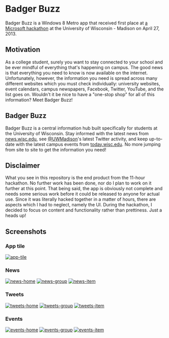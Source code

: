 Badger Buzz
===========

Badger Buzz is a Windows 8 Metro app that received first place at [a Microsoft hackathon](https://www.facebook.com/events/466162720130325/) at the University of Wisconsin - Madison on April 27, 2013.

## Motivation
As a college student, surely you want to stay connected to your school and be ever mindful of everything that's happening on campus. The good news is that everything you need to know is now available on the internet. Unfortunately, however, the information you need is spread across many different websites which you must check individually: university websites, event calendars, campus newspapers, Facebook, Twitter, YouTube, and the list goes on. Wouldn't it be nice to have a "one-stop shop" for all of this information? Meet Badger Buzz!

## Badger Buzz
Badger Buzz is a central information hub built specifically for students at the University of Wisconsin. Stay informed with the latest news from [news.wisc.edu](http://news.wisc.edu), see [@UWMadison](http://twitter.com/UWMadison)'s latest Twitter activity, and keep up-to-date with the latest campus events from [today.wisc.edu](http://today.wisc.edu). No more jumping from site to site to get the information you need!

## Disclaimer
What you see in this repository is the end product from the 11-hour hackathon. No further work has been done, nor do I plan to work on it further at this point. That being said, the app is obviously not complete and needs some serious work before it could be released to anyone for actual use. Since it was literally hacked together in a matter of hours, there are aspects which I had to neglect, namely the UI. During the hackathon, I decided to focus on content and functionality rather than prettiness. Just a heads up!

## Screenshots

### App tile
[![app-tile](https://raw.github.com/JakeStoeffler/BadgerBuzz/master/screenshots/thumbs/app-tile.png)](https://raw.github.com/JakeStoeffler/BadgerBuzz/master/screenshots/app-tile.png)

### News
[![news-home](https://raw.github.com/JakeStoeffler/BadgerBuzz/master/screenshots/thumbs/news-home.png)](https://raw.github.com/JakeStoeffler/BadgerBuzz/master/screenshots/news-home.png)
[![news-group](https://raw.github.com/JakeStoeffler/BadgerBuzz/master/screenshots/thumbs/news-group.png)](https://raw.github.com/JakeStoeffler/BadgerBuzz/master/screenshots/news-group.png)
[![news-item](https://raw.github.com/JakeStoeffler/BadgerBuzz/master/screenshots/thumbs/news-item.png)](https://raw.github.com/JakeStoeffler/BadgerBuzz/master/screenshots/news-item.png)

### Tweets
[![tweets-home](https://raw.github.com/JakeStoeffler/BadgerBuzz/master/screenshots/thumbs/tweets-home.png)](https://raw.github.com/JakeStoeffler/BadgerBuzz/master/screenshots/tweets-home.png)
[![tweets-group](https://raw.github.com/JakeStoeffler/BadgerBuzz/master/screenshots/thumbs/tweets-group.png)](https://raw.github.com/JakeStoeffler/BadgerBuzz/master/screenshots/tweets-group.png)
[![tweets-item](https://raw.github.com/JakeStoeffler/BadgerBuzz/master/screenshots/thumbs/tweets-item.png)](https://raw.github.com/JakeStoeffler/BadgerBuzz/master/screenshots/tweets-item.png)

### Events
[![events-home](https://raw.github.com/JakeStoeffler/BadgerBuzz/master/screenshots/thumbs/events-home.png)](https://raw.github.com/JakeStoeffler/BadgerBuzz/master/screenshots/events-home.png)
[![events-group](https://raw.github.com/JakeStoeffler/BadgerBuzz/master/screenshots/thumbs/events-group.png)](https://raw.github.com/JakeStoeffler/BadgerBuzz/master/screenshots/events-group.png)
[![events-item](https://raw.github.com/JakeStoeffler/BadgerBuzz/master/screenshots/thumbs/events-item.png)](https://raw.github.com/JakeStoeffler/BadgerBuzz/master/screenshots/events-item.png)
